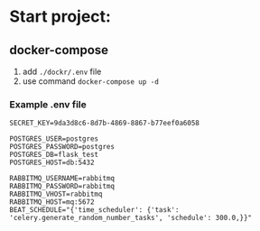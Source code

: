 # Start project:

## docker-compose
1. add `./dockr/.env` file 
1. use command `docker-compose up -d`

### Example .env file
```
SECRET_KEY=9da3d8c6-8d7b-4869-8867-b77eef0a6058

POSTGRES_USER=postgres
POSTGRES_PASSWORD=postgres
POSTGRES_DB=flask_test
POSTGRES_HOST=db:5432

RABBITMQ_USERNAME=rabbitmq
RABBITMQ_PASSWORD=rabbitmq
RABBITMQ_VHOST=rabbitmq
RABBITMQ_HOST=mq:5672
BEAT_SCHEDULE="{'time_scheduler': {'task': 'celery.generate_random_number_tasks', 'schedule': 300.0,}}"
```

